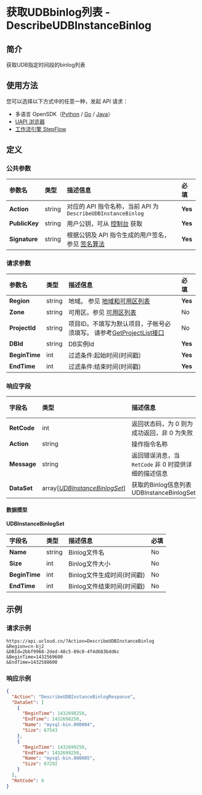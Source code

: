 # 获取UDBbinlog列表 - DescribeUDBInstanceBinlog

## 简介

获取UDB指定时间段的binlog列表





## 使用方法

您可以选择以下方式中的任意一种，发起 API 请求：
- 多语言 OpenSDK（[Python](https://github.com/ucloud/ucloud-sdk-python3) / [Go](https://github.com/ucloud/ucloud-sdk-go) / [Java](https://github.com/ucloud/ucloud-sdk-java)）
- [UAPI 浏览器](https://console.ucloud.cn/uapi/detail?id=DescribeUDBInstanceBinlog)
- [工作流引擎 StepFlow](https://console.ucloud.cn/stepflow/manage/)

## 定义

### 公共参数

| 参数名 | 类型 | 描述信息 | 必填 |
|:---|:---|:---|:---|
| **Action**     | string  | 对应的 API 指令名称，当前 API 为 `DescribeUDBInstanceBinlog`                        | **Yes** |
| **PublicKey**  | string  | 用户公钥，可从 [控制台](https://console.ucloud.cn/uapi/apikey) 获取                                             | **Yes** |
| **Signature**  | string  | 根据公钥及 API 指令生成的用户签名，参见 [签名算法](api/summary/signature.md)  | **Yes** |

### 请求参数

| 参数名 | 类型 | 描述信息 | 必填 |
|:---|:---|:---|:---|
| **Region** | string | 地域。 参见 [地域和可用区列表](api/summary/regionlist) |**Yes**|
| **Zone** | string | 可用区。参见 [可用区列表](api/summary/regionlist) |No|
| **ProjectId** | string | 项目ID。不填写为默认项目，子帐号必须填写。 请参考[GetProjectList接口](api/summary/get_project_list) |No|
| **DBId** | string | DB实例Id |**Yes**|
| **BeginTime** | int | 过滤条件:起始时间(时间戳) |**Yes**|
| **EndTime** | int | 过滤条件:结束时间(时间戳) |**Yes**|

### 响应字段

| 字段名 | 类型 | 描述信息 | 必填 |
|:---|:---|:---|:---|
| **RetCode** | int | 返回状态码，为 0 则为成功返回，非 0 为失败 |**Yes**|
| **Action** | string | 操作指令名称 |**Yes**|
| **Message** | string | 返回错误消息，当 `RetCode` 非 0 时提供详细的描述信息 |No|
| **DataSet** | array[[*UDBInstanceBinlogSet*](#UDBInstanceBinlogSet)] | 获取的Binlog信息列表 UDBInstanceBinlogSet |No|

#### 数据模型


#### UDBInstanceBinlogSet

| 字段名 | 类型 | 描述信息 | 必填 |
|:---|:---|:---|:---|
| **Name** | string | Binlog文件名 |No|
| **Size** | int | Binlog文件大小 |No|
| **BeginTime** | int | Binlog文件生成时间(时间戳) |No|
| **EndTime** | int | Binlog文件结束时间(时间戳) |No|

## 示例

### 请求示例
    
```
https://api.ucloud.cn/?Action=DescribeUDBInstanceBinlog
&Region=cn-bj2
&DBId=2bbf9968-2ded-48c5-89c0-4f4d683bdd6c
&BeginTime=1432569600
&EndTime=1432588600
```

### 响应示例
    
```json
{
  "Action": "DescribeUDBInstanceBinlogResponse",
  "DataSet": [
    {
      "BeginTime": 1432698250,
      "EndTime": 1432698250,
      "Name": "mysql-bin.000004",
      "Size": 67543
    },
    {
      "BeginTime": 1432699250,
      "EndTime": 1432699250,
      "Name": "mysql-bin.000005",
      "Size": 67292
    }
  ],
  "RetCode": 0
}
```





